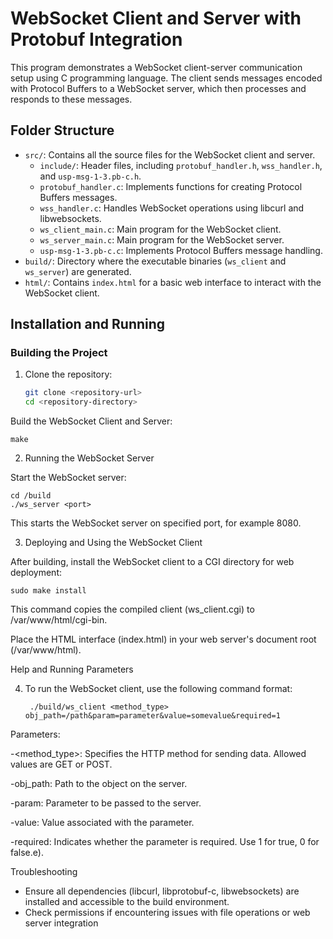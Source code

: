 # WebSocket Client and Server with Protobuf Integration

This program demonstrates a WebSocket client-server communication setup using C programming language. The client sends messages encoded with Protocol Buffers to a WebSocket server, which then processes and responds to these messages.

## Folder Structure

- `src/`: Contains all the source files for the WebSocket client and server.
  - `include/`: Header files, including `protobuf_handler.h`, `wss_handler.h`, and `usp-msg-1-3.pb-c.h`.
  - `protobuf_handler.c`: Implements functions for creating Protocol Buffers messages.
  - `wss_handler.c`: Handles WebSocket operations using libcurl and libwebsockets.
  - `ws_client_main.c`: Main program for the WebSocket client.
  - `ws_server_main.c`: Main program for the WebSocket server.
  - `usp-msg-1-3.pb-c.c`: Implements Protocol Buffers message handling.
- `build/`: Directory where the executable binaries (`ws_client` and `ws_server`) are generated.
- `html/`: Contains `index.html` for a basic web interface to interact with the WebSocket client.

## Installation and Running

### Building the Project

1. Clone the repository:

   ```bash
   git clone <repository-url>
   cd <repository-directory>
Build the WebSocket Client and Server:

    make

2. Running the WebSocket Server

  Start the WebSocket server:

    cd /build
    ./ws_server <port>

  This starts the WebSocket server on specified port, for example 8080.

3. Deploying and Using the WebSocket Client

After building, install the WebSocket client to a CGI directory for web deployment:

    sudo make install

This command copies the compiled client (ws_client.cgi) to /var/www/html/cgi-bin.

Place the HTML interface (index.html) in your web server's document root (/var/www/html).

Help and Running Parameters

4. To run the WebSocket client, use the following command format:
   
        ./build/ws_client <method_type> obj_path=/path&param=parameter&value=somevalue&required=1

Parameters:

-<method_type>: Specifies the HTTP method for sending data. Allowed values are GET or POST.

-obj_path: Path to the object on the server.

-param: Parameter to be passed to the server.

-value: Value associated with the parameter.

-required: Indicates whether the parameter is required. Use 1 for true, 0 for false.e).

Troubleshooting
- Ensure all dependencies (libcurl, libprotobuf-c, libwebsockets) are installed and accessible to the build environment.
- Check permissions if encountering issues with file operations or web server integration
